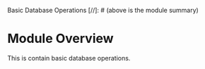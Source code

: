 Basic Database Operations
[//]: # (above is the module summary)

# Module Overview
This is contain basic database operations.
